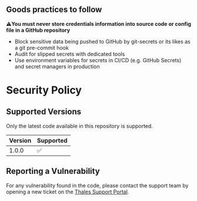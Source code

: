 ## Goods practices to follow

:warning:**You must never store credentials information into source code or config file in a GitHub repository** 
- Block sensitive data being pushed to GitHub by git-secrets or its likes as a git pre-commit hook
- Audit for slipped secrets with dedicated tools
- Use environment variables for secrets in CI/CD (e.g. GitHub Secrets) and secret managers in production

# Security Policy

## Supported Versions
Only the latest code available in this repository is supported.

| Version | Supported          |
| ------- | ------------------ |
| 1.0.0   | :white_check_mark: |

## Reporting a Vulnerability

For any vulnerability found in the code, please contact the support team by opening a new ticket on the [Thales Support Portal][def].

[def]: https://supportportal.thalesgroup.com/